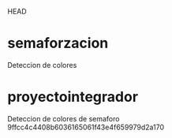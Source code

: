  HEAD
# semaforzacion
 Deteccion de colores

# proyectointegrador
Deteccion de colores de semaforo
 9ffcc4c4408b6036165061f43e4f659979d2a170

